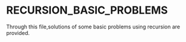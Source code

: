 # RECURSION_BASIC_PROBLEMS
Through this file,solutions of some basic problems using recursion are provided.
